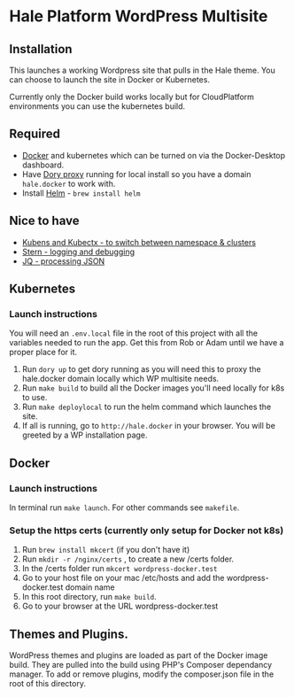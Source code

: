 # Hale Platform WordPress Multisite 

## Installation

This launches a working Wordpress site that pulls in the Hale theme.
You can choose to launch the site in Docker or Kubernetes.

Currently only the Docker build works locally but for CloudPlatform
environments you can use the kubernetes build.

## Required

- [Docker](https://www.docker.com/) and kubernetes which can be turned on via the Docker-Desktop dashboard.
- Have [Dory proxy](https://github.com/FreedomBen/dory) running for local install so you have a domain `hale.docker`
  to work with.
- Install [Helm](https://helm.sh/docs) - `brew install helm`

## Nice to have

-   [Kubens and Kubectx - to switch between namespace & clusters](https://github.com/ahmetb/kubectx)
-   [Stern - logging and debugging](https://github.com/wercker/stern)
-   [JQ - processing JSON](https://stedolan.github.io/jq)

## Kubernetes

### Launch instructions

You will need an `.env.local` file in the root of this project with all the
variables needed to run the app. Get this from Rob or Adam until we have
a proper place for it.

1. Run `dory up` to get dory running as you will need this to proxy the
   hale.docker domain locally which WP multisite needs.
2. Run `make build` to build all the Docker images you'll need locally for k8s to use.
3. Run `make deploylocal` to run the helm command which launches the site. 
3. If all is running, go to `http://hale.docker` in your browser. You will be greeted by a WP installation page.

## Docker

### Launch instructions

In terminal run `make launch`. For other commands see `makefile`.

### Setup the https certs (currently only setup for Docker not k8s)

1. Run `brew install mkcert` (if you don't have it)
2. Run `mkdir -r /nginx/certs` , to create a new /certs folder.
3. In the /certs folder run `mkcert wordpress-docker.test`
4. Go to your host file on your mac /etc/hosts and add the wordpress-docker.test domain name
5. In this root directory, run `make build`.
6. Go to your browser at the URL wordpress-docker.test

## Themes and Plugins.

WordPress themes and plugins are loaded as part of the Docker image build. They
are pulled into the build using PHP's Composer dependancy manager. To add or
remove plugins, modify the composer.json file in the root of this directory.
